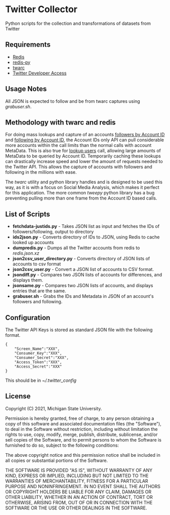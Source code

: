 # Twitter Collector
Python scripts for the collection and transformations of datasets from Twitter

## Requirements

* [Redis](https://redis.io/)
* [redis-py](https://github.com/andymccurdy/redis-py)
* [twarc](https://github.com/DocNow/twarc)
* [Twitter Developer Access](https://developer.twitter.com/en/apply-for-access)

## Usage Notes

All JSON is expected to follow and be from twarc captures using *grabuser.sh*.

## Methodology with twarc and redis

For doing mass lookups and capture of an accounts [followers by Account ID](https://developer.twitter.com/en/docs/twitter-api/v1/accounts-and-users/follow-search-get-users/api-reference/get-followers-ids) and [following by Account ID](https://developer.twitter.com/en/docs/twitter-api/v1/accounts-and-users/follow-search-get-users/api-reference/get-friends-ids), the Account IDs only API can pull considerable more accounts within the call limits than the normal calls with account MetaData. This is also true for [lookup users](https://developer.twitter.com/en/docs/twitter-api/v1/accounts-and-users/follow-search-get-users/api-reference/get-users-lookup) call, allowing large amounts of MetaData to be queried by Account ID. Temporarily caching these lookups can drastically increase speed and lower the amount of requests needed to the Twitter API. This allows the capture of accounts with followers and following in the millions with ease.

The *twarc* utility and python library handles and is designed to be used this way, as it is with a focus on Social Media Analysis, which makes it perfect for this application. The more common *tweepy* python library has a bug preventing pulling more than one frame from the Account ID based calls.

## List of Scripts

* **fetchdata-justids.py** - Takes JSON list as input and fetches the IDs of followers/following, output to directory
* **ids2json.py** - Converts directory of IDs to JSON, using Redis to cache looked up accounts
* **dumpredis.py** - Dumps all the Twitter accounts from redis to *redis.json.xz*
* **json2csv_user_directory.py** - Converts directory of JSON lists of accounts to csv format
* **json2csv_user.py** - Convert a JSON list of accounts to CSV format.
* **jsondiff.py** - Compares two JSON lists of accounts for differences, and displays them.
* **jsonsame.py** - Compares two JSON lists of accounts, and displays entries that are the same.
* **grabuser.sh** - Grabs the IDs and Metadata in JSON of an account's followers and following.

## Configuration
The Twitter API Keys is stored as standard JSON file with the following format.
```
{
	"Screen_Name":"XXX",
	"Consumer_Key":"XXX",
	"Consumer_Secret":"XXX",
	"Access_Token":"XXX",
	"Access_Secret":"XXX"
}
```
This should be in _~/.twitter_config_

## License
Copyright (C) 2021, Michigan State University.

Permission is hereby granted, free of charge, to any person obtaining a copy
of this software and associated documentation files (the "Software"), to deal
in the Software without restriction, including without limitation the rights
to use, copy, modify, merge, publish, distribute, sublicense, and/or sell
copies of the Software, and to permit persons to whom the Software is
furnished to do so, subject to the following conditions:

The above copyright notice and this permission notice shall be included in
all copies or substantial portions of the Software.

THE SOFTWARE IS PROVIDED "AS IS", WITHOUT WARRANTY OF ANY KIND, EXPRESS OR
IMPLIED, INCLUDING BUT NOT LIMITED TO THE WARRANTIES OF MERCHANTABILITY,
FITNESS FOR A PARTICULAR PURPOSE AND NONINFRINGEMENT. IN NO EVENT SHALL THE
AUTHORS OR COPYRIGHT HOLDERS BE LIABLE FOR ANY CLAIM, DAMAGES OR OTHER
LIABILITY, WHETHER IN AN ACTION OF CONTRACT, TORT OR OTHERWISE, ARISING FROM,
OUT OF OR IN CONNECTION WITH THE SOFTWARE OR THE USE OR OTHER DEALINGS IN
THE SOFTWARE.
